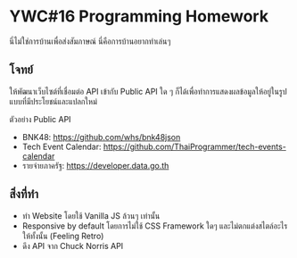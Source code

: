 # YWC#16 Programming Homework

นี่ไม่ใช่การบ้านเพื่อส่งสัมภาษณ์​ นี่คือการบ้านอยากทำเล่นๆ

## โจทย์

ให้พัฒนาเว็บไซต์ที่เชื่อมต่อ API เข้ากับ Public API ใด ๆ ก็ได้เพื่อทำการแสดงผลข้อมูลให้อยู่ในรูปแบบที่มีประโยชน์และแปลกใหม่

ตัวอย่าง Public API

- BNK48: https://github.com/whs/bnk48json
- Tech Event Calendar: https://github.com/ThaiProgrammer/tech-events-calendar
- รายจ่ายภาครัฐ: https://developer.data.go.th

## สิ่งที่ทำ

- ทำ Website โดยใช้ Vanilla JS ล้วนๆ เท่านั้น
- Responsive by default โดยการไม่ใช้ CSS Framework ใดๆ และไม่ตกแต่งสไตล์อะไรให้ทั้งนั้น (Feeling Retro)
- ดึง API จาก Chuck Norris API
